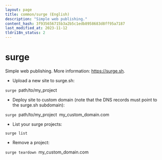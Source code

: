 ```yaml
---
layout: page
title: common/surge (English)
description: "Simple web publishing."
content_hash: 3f935656715b3a2b5c1edb8958683d8ff95a7187
last_modified_at: 2023-11-12
tldri18n_status: 2
---
```

# surge

Simple web publishing.
More information: <https://surge.sh>.

- Upload a new site to surge.sh:

`surge `<span class="tldr-var badge badge-pill bg-dark-lm bg-white-dm text-white-lm text-dark-dm font-weight-bold">path/to/my_project</span>

- Deploy site to custom domain (note that the DNS records must point to the surge.sh subdomain):

`surge `<span class="tldr-var badge badge-pill bg-dark-lm bg-white-dm text-white-lm text-dark-dm font-weight-bold">path/to/my_project</span>` `<span class="tldr-var badge badge-pill bg-dark-lm bg-white-dm text-white-lm text-dark-dm font-weight-bold">my_custom_domain.com</span>

- List your surge projects:

`surge list`

- Remove a project:

`surge teardown `<span class="tldr-var badge badge-pill bg-dark-lm bg-white-dm text-white-lm text-dark-dm font-weight-bold">my_custom_domain.com</span>
